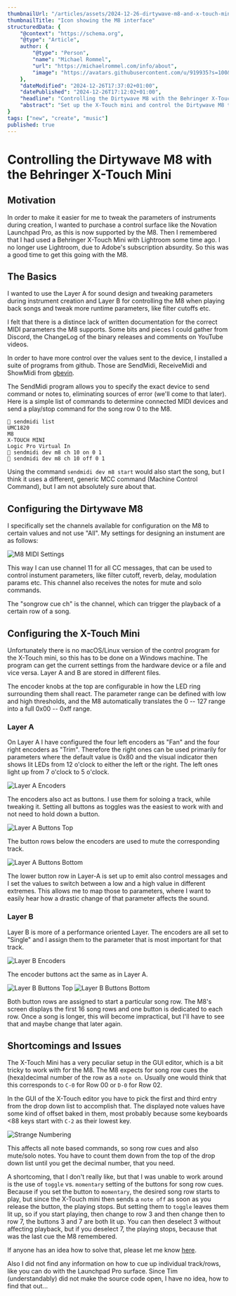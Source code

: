 ```yaml
---
thumbnailUrl: "/articles/assets/2024-12-26-dirtywave-m8-and-x-touch-mini/thumbnail.png"
thumbnailTitle: "Icon showing the M8 interface"
structuredData: {
    "@context": "https://schema.org",
    "@type": "Article",
    author: { 
        "@type": "Person", 
        "name": "Michael Rommel",
        "url": "https://michaelrommel.com/info/about",
        "image": "https://avatars.githubusercontent.com/u/919935?s=100&v=4"
    },
    "dateModified": "2024-12-26T17:37:02+01:00",
    "datePublished": "2024-12-26T17:12:02+01:00",
    "headline": "Controlling the Dirtywave M8 with the Behringer X-Touch Mini",
    "abstract": "Set up the X-Touch mini and control the Dirtywave M8 to start/stop song rows, send mutes and solos and change arbitrary parameters usinge MIDI CC commands."
}
tags: ["new", "create", "music"]
published: true
---
```


# Controlling the Dirtywave M8 with the Behringer X-Touch Mini

## Motivation

In order to make it easier for me to tweak the parameters of instruments during
creation, I wanted to purchase a control surface like the Novation
Launchpad Pro, as this is now supported by the M8. Then I remembered that I
had used a Behringer X-Touch Mini with Lightroom some time ago. I no longer
use Lightroom, due to Adobe's subscription absurdity. So this was a good time
to get this going with the M8.


## The Basics

I wanted to use the Layer A for sound design and tweaking parameters during
instrument creation and Layer B for controlling the M8 when playing back
songs and tweak more runtime parameters, like filter cutoffs etc.

I felt that there is a distince lack of written documentation for the
correct MIDI parameters the M8 supports. Some bits and pieces I could
gather from Discord, the ChangeLog of the binary releases and comments on
YouTube videos.

In order to have more control over the values sent to the device, I
installed a suite of programs from github. Those are SendMidi, ReceiveMidi
and ShowMidi from [gbevin](https://github.com/gbevin/).

The SendMidi program allows you to specify the exact device to send command
or notes to, eliminating sources of error (we'll come to that later). Here
is a simple list of commands to determine connected MIDI devices and send a
play/stop command for the song row 0 to the M8.

```console
 sendmidi list
UMC1820
M8
X-TOUCH MINI
Logic Pro Virtual In
 sendmidi dev m8 ch 10 on 0 1
 sendmidi dev m8 ch 10 off 0 1
```

Using the command `sendmidi dev m8 start` would also start the song, but I
think it uses a different, generic MCC command (Machine Control Command),
but I am not absolutely sure about that.


## Configuring the Dirtywave M8

I specifically set the channels available for configuration on the M8 to
certain values and not use "All". My settings for designing an instument
are as follows:

![M8 MIDI Settings](/articles/assets/2024-12-26-dirtywave-m8-and-x-touch-mini/m8.png)

This way I can use channel 11 for all CC messages, that can be used to
control instument parameters, like filter cutoff, reverb, delay, modulation
params etc. This channel also receives the notes for mute and solo
commands.

The "songrow cue ch" is the channel, which can trigger the playback of a
certain row of a song.


## Configuring the X-Touch Mini

Unfortunately there is no macOS/Linux version of the control program for
the X-Touch mini, so this has to be done on a Windows machine. The program
can get the current settings from the hardware device or a file and vice
versa. Layer A and B are stored in different files.

The encoder knobs at the top are configurable in how the LED ring
surrounding them shall react. The parameter range can be defined with low
and high thresholds, and the M8 automatically translates the 0 -- 127 range
into a full 0x00 -- 0xff range.


### Layer A

On Layer A I have configured the four left encoders as "Fan" and the four
right encoders as "Trim". Therefore the right ones can be used primarily
for parameters where the default value is 0x80 and the visual indicator
then shows lit LEDs from 12 o'clock to either the left or the right. The
left ones light up from 7 o'clock to 5 o'clock.

![Layer A Encoders](/articles/assets/2024-12-26-dirtywave-m8-and-x-touch-mini/layer-a-encoders.png)

The encoders also act as buttons. I use them for soloing a track,
while tweaking it. Setting all buttons as toggles was the easiest to work
with and not need to hold down a button.

![Layer A Buttons Top](/articles/assets/2024-12-26-dirtywave-m8-and-x-touch-mini/layer-a-buttons-top.png)

The button rows below the encoders are used to mute the corresponding
track.

![Layer A Buttons Bottom](/articles/assets/2024-12-26-dirtywave-m8-and-x-touch-mini/layer-a-buttons-bottom.png)

The lower button row in Layer-A is set up to emit also control messages and
I set the values to switch between a low and a high value in different
extremes. This allows me to map those to parameters, where I want to easily
hear how a drastic change of that parameter affects the sound.


### Layer B

Layer B is more of a performance oriented Layer. The encoders are all set
to "Single" and I assign them to the parameter that is most important for
that track.

![Layer B Encoders](/articles/assets/2024-12-26-dirtywave-m8-and-x-touch-mini/layer-b-encoders.png)

The encoder buttons act the same as in Layer A.

![Layer B Buttons Top](/articles/assets/2024-12-26-dirtywave-m8-and-x-touch-mini/layer-b-buttons-top.png)
![Layer B Buttons Bottom](/articles/assets/2024-12-26-dirtywave-m8-and-x-touch-mini/layer-b-buttons-bottom.png)

Both button rows are assigned to start a particular song row. The M8's
screen displays the first 16 song rows and one button is dedicated to each
row. Once a song is longer, this will become impractical, but I'll have to
see that and maybe change that later again.


## Shortcomings and Issues

The X-Touch Mini has a very peculiar setup in the GUI editor, which is a
bit tricky to work with for the M8. The M8 expects for song row cues the
(hexa)decimal number of the row as a `note on`. Usually one would think
that this corresponds to `C-0` for Row 00 or `D-0` for Row 02.

In the GUI of the X-Touch editor you have to pick the first and third entry
from the drop down list to accomplish that. The displayed note values have
some kind of offset baked in them, most probably because some keyboards <88
keys start with `C-2` as their lowest key.

![Strange Numbering](/articles/assets/2024-12-26-dirtywave-m8-and-x-touch-mini/strange-numbering.png)

This affects all note based commands, so song row cues and also mute/solo
notes. You have to count them down from the top of the drop down list until
you get the decimal number, that you need.

A shortcoming, that I don't really like, but that I was unable to work
around is the use of `toggle` vs. `momentary` setting of the buttons for
song row cues. Because if you set the button to `momentary`, the desired
song row starts to play, but since the X-Touch mini then sends a `note off`
as soon as you release the button, the playing stops. But setting them to
`toggle` leaves them lit up, so if you start playing, then change to row 3
and then change then to row 7, the buttons 3 and 7 are both lit up. You can
then deselect 3 without affecting playback, but if you deselect 7, the
playing stops, because that was the last cue the M8 remembered.

If anyone has an idea how to solve that, please let me know
[here](https://github.com/michaelrommel/articles/discussions/1).

Also I did not find any information on how to cue up individual track/rows,
like you can do with the Launchpad Pro surface. Since Tim (understandably)
did not make the source code open, I have no idea, how to find that out...

